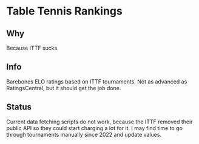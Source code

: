 # Table Tennis Rankings

## Why
Because ITTF sucks.

## Info
Barebones ELO ratings based on ITTF tournaments. Not as advanced as RatingsCentral, but it should get the job done.

## Status
Current data fetching scripts do not work, because the ITTF removed their public API so they could start charging a lot for it.
I may find time to go through tournaments manually since 2022 and update values.
